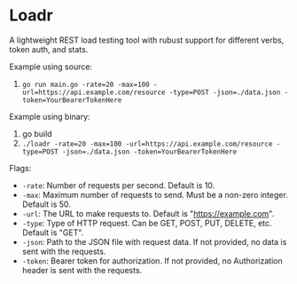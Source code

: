 # Loadr

A lightweight REST load testing tool with rubust support for different verbs, token auth, and stats.

Example using source:

1. `go run main.go -rate=20 -max=100 -url=https://api.example.com/resource -type=POST -json=./data.json -token=YourBearerTokenHere`

Example using binary:

1. go build
2. `./loadr -rate=20 -max=100 -url=https://api.example.com/resource -type=POST -json=./data.json -token=YourBearerTokenHere`

Flags:

- `-rate`: Number of requests per second. Default is 10.
- `-max`: Maximum number of requests to send. Must be a non-zero integer. Default is 50.
- `-url`: The URL to make requests to. Default is "https://example.com".
- `-type`: Type of HTTP request. Can be GET, POST, PUT, DELETE, etc. Default is "GET".
- `-json`: Path to the JSON file with request data. If not provided, no data is sent with the requests.
- `-token`: Bearer token for authorization. If not provided, no Authorization header is sent with the requests.
